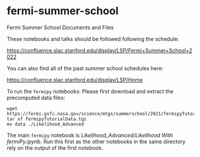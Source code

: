 fermi-summer-school
===================

Fermi Summer School Documents and Files

These notebooks and talks should be followed following the schedule:

https://confluence.slac.stanford.edu/display/LSP/Fermi+Summer+School+2022

You can also find all of the past summer school schedules here:

https://confluence.slac.stanford.edu/display/LSP/Home

To run the `fermipy` notebooks: Please first download and extract the precomputed data files:

```
wget https://fermi.gsfc.nasa.gov/science/mtgs/summerschool/2021/fermipyTutorialData.tgz
tar xf fermipyTutorialData.tgz
mv data ./Likelihood_Advanced
``` 

The main `fermipy` notebook is _Likelihood_Advanced/Likelihood With fermiPy.ipynb_. Run this first as the other notebooks in the same directory rely on the output of the first notebook.
